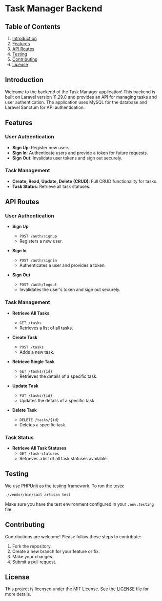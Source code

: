 # Task Manager Backend

## Table of Contents

1. [Introduction](#introduction)
2. [Features](#features)
3. [API Routes](#api-routes)
4. [Testing](#testing)
5. [Contributing](#contributing)
6. [License](#license)

## Introduction

Welcome to the backend of the Task Manager application! This backend is built on Laravel version 11.29.0 and provides an API for managing tasks and user authentication. The application uses MySQL for the database and Laravel Sanctum for API authentication.

## Features

### User Authentication

- **Sign Up**: Register new users.
- **Sign In**: Authenticate users and provide a token for future requests.
- **Sign Out**: Invalidate user tokens and sign out securely.

### Task Management

- **Create, Read, Update, Delete (CRUD)**: Full CRUD functionality for tasks.
- **Task Status**: Retrieve all task statuses.

## API Routes

### User Authentication

- **Sign Up**
    - `POST /auth/signup`
    - Registers a new user.

- **Sign In**
    - `POST /auth/signin`
    - Authenticates a user and provides a token.

- **Sign Out**
    - `POST /auth/logout`
    - Invalidates the user's token and sign out securely.

### Task Management

- **Retrieve All Tasks**
    - `GET /tasks`
    - Retrieves a list of all tasks.

- **Create Task**
    - `POST /tasks`
    - Adds a new task.

- **Retrieve Single Task**
    - `GET /tasks/{id}`
    - Retrieves the details of a specific task.

- **Update Task**
    - `PUT /tasks/{id}`
    - Updates the details of a specific task.

- **Delete Task**
    - `DELETE /tasks/{id}`
    - Deletes a specific task.

### Task Status

- **Retrieve All Task Statuses**
    - `GET /task-statuses`
    - Retrieves a list of all task statuses available.

## Testing

We use PHPUnit as the testing framework. To run the tests:

```bash
./vendor/bin/sail artisan test
```

Make sure you have the test environment configured in your `.env.testing` file.

## Contributing

Contributions are welcome! Please follow these steps to contribute:

1. Fork the repository.
2. Create a new branch for your feature or fix.
3. Make your changes.
4. Submit a pull request.

## License

This project is licensed under the MIT License. See the [LICENSE](LICENSE) file for more details.
